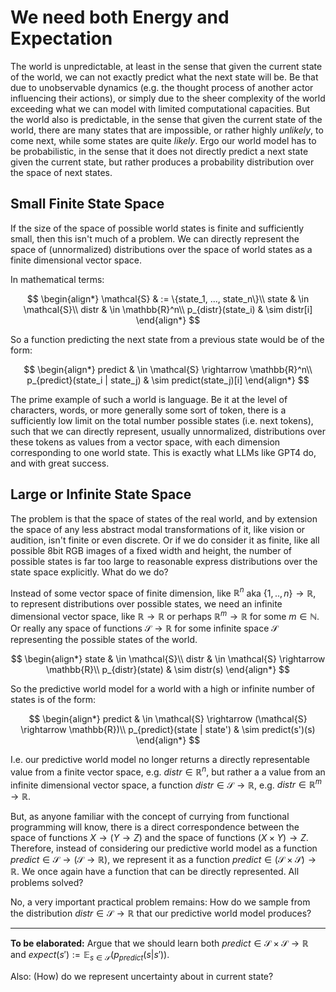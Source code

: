 # We need both Energy and Expectation

The world is unpredictable, at least in the sense that given the current state of the world, we can not exactly predict what the next state will be. Be that due to unobservable dynamics (e.g. the thought process of another actor influencing their actions), or simply due to the sheer complexity of the world exceeding what we can model with limited computational capacities. But the world also is predictable, in the sense that given the current state of the world, there are many states that are impossible, or rather highly *unlikely*, to come next, while some states are quite *likely*. Ergo our world model has to be probabilistic, in the sense that it does not directly predict a next state given the current state, but rather produces a probability distribution over the space of next states.

## Small Finite State Space

If the size of the space of possible world states is finite and sufficiently small, then this isn't much of a problem. We can directly represent the space of (unnormalized) distributions over the space of world states as a finite dimensional vector space.

In mathematical terms:

$$
\begin{align*}
\mathcal{S} & := \{state_1, ..., state_n\}\\
state & \in \mathcal{S}\\
distr & \in \mathbb{R}^n\\
p_{distr}(state_i) & \sim distr[i]
\end{align*}
$$

So a function predicting the next state from a previous state would be of the form:

$$
\begin{align*}
predict & \in \mathcal{S} \rightarrow \mathbb{R}^n\\
p_{predict}(state_i | state_j) & \sim predict(state_j)[i]
\end{align*}
$$


The prime example of such a world is language. Be it at the level of characters, words, or more generally some sort of token, there is a sufficiently low limit on the total number possible states (i.e. next tokens), such that we can directly represent, usually unnormalized, distributions over these tokens as values from a vector space, with each dimension corresponding to one world state. This is exactly what LLMs like GPT4 do, and with great success.

## Large or Infinite State Space

The problem is that the space of states of the real world, and by extension the space of any less abstract modal transformations of it, like vision or audition, isn't finite or even discrete. Or if we do consider it as finite, like all possible 8bit RGB images of a fixed width and height, the number of possible states is far too large to reasonable express distributions over the state space explicitly. What do we do?

Instead of some vector space of finite dimension, like $\mathbb{R}^n$ aka $\{1,..,n\} \rightarrow \mathbb{R}$, to represent distributions over possible states, we need an infinite dimensional vector space, like $\mathbb{R} \rightarrow \mathbb{R}$ or perhaps $\mathbb{R}^m \rightarrow \mathbb{R}$ for some $m \in \mathbb{N}$. Or really any space of functions $\mathcal{S} \rightarrow \mathbb{R}$ for some infinite space $\mathcal{S}$ representing the possible states of the world.

$$
\begin{align*}
state & \in \mathcal{S}\\
distr & \in \mathcal{S} \rightarrow \mathbb{R}\\
p_{distr}(state) & \sim distr(s)
\end{align*}
$$

So the predictive world model for a world with a high or infinite number of states is of the form:

$$
\begin{align*}
predict & \in \mathcal{S} \rightarrow (\mathcal{S} \rightarrow \mathbb{R})\\
p_{predict}(state | state') & \sim predict(s')(s)
\end{align*}
$$

I.e. our predictive world model no longer returns a directly representable value from a finite vector space, e.g. $distr \in \mathbb{R}^n$, but rather a a value from an infinite dimensional vector space, a function $distr \in \mathcal{S} \rightarrow \mathbb{R}$, e.g. $distr \in \mathbb{R}^m \rightarrow \mathbb{R}$.

But, as anyone familiar with the concept of currying from functional programming will know, there is a direct correspondence between the space of functions $X \rightarrow (Y \rightarrow Z)$ and the space of functions $(X \times Y) \rightarrow Z$. Therefore, instead of considering our predictive world model as a function $predict \in \mathcal{S} \rightarrow (\mathcal{S} \rightarrow \mathbb{R})$, we represent it as a function $predict \in (\mathcal{S} \times \mathcal{S}) \rightarrow \mathbb{R}$. We once again have a function that can be directly represented. All problems solved?

No, a very important practical problem remains: How do we sample from the distribution $distr \in \mathcal{S} \rightarrow \mathbb{R}$ that our predictive world model produces?

---

**To be elaborated:** Argue that we should learn both $predict \in \mathcal{S} \times \mathcal{S} \rightarrow \mathbb{R}$ and $expect(s') := \mathbb{E}_{s \in \mathcal{S}}(p_{predict}(s | s'))$. 

Also: (How) do we represent uncertainty about in current state?